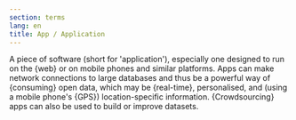 ```yaml
---
section: terms
lang: en
title: App / Application
---
```


A piece of software (short for 'application'), especially one designed to run on the {web} or on mobile phones and similar platforms. Apps can make network connections to large databases and thus be a powerful way of {consuming} open data, which may be {real-time}, personalised, and (using a mobile phone's {GPS}) location-specific information. {Crowdsourcing} apps can also be used to build or improve datasets.